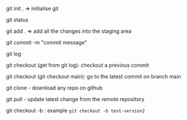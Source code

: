 git init .  => initialise git

git status

git add .  => add all the changes into the staging area

git commit -m "commit message"

git log

git checkout <commit-hash> (get from git log): checkout a previous commit

git checkout <branch-name> (git checkout main): go to the latest commit on branch main

git clone - download any repo on github

git pull - update latest change from the remote repository

git checkout -b <branch-name>: example `git checkout -b test-version2`

